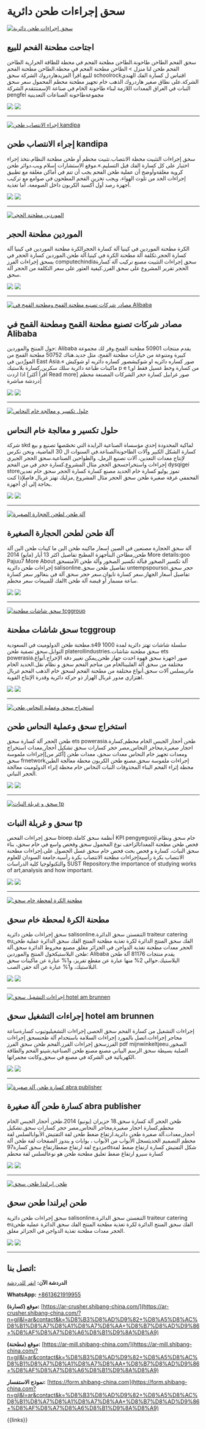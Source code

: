 # سحق إجراءات طحن دائرية

<a href="https://swt.shibang-china.com/?n=gjl&l=ar&img&k=%D8%B3%D8%AD%D9%82+%D8%A5%D8%AC%D8%B1%D8%A7%D8%A1%D8%A7%D8%AA+%D8%B7%D8%AD%D9%86+%D8%AF%D8%A7%D8%A6%D8%B1%D9%8A%D8%A9" target="_blank">![سحق إجراءات طحن دائرية](http://static.shibang-china.com/all-800x300/1219.jpg)</a>

## اجتاحت مطحنة الفحم للبيع
سحق الفحم الطاحن طاحونة.الطاحن مطحنة الفحم في محطة للطاقة الحرارية الطاحن الفحم طحن لنا منزل > الطاحن مطحنة الفحم في محطة.الطاحن مطحنة الفحم للبيع.اقرأ المزيدهاردروك الشركة سحق schoolrockاقتباس ل كسارة الفك الهندي الشركة.على نطاق صغير هاردروك الذهب خام تجهيز مطحنة محطم المحمول سعر سحق النبات في العراق المعدات اللازمة لبناء طاحونة الخام في صناعة الإسمنتتقدم الشركة pengfei مجموعةطاحونة الصناعات التعدينية


<a href="https://whatsapp.shibangsoft.com/WhatsApp.php" target="_blank" title="WhatsApp">![](http://static.shibang-china.com/icon/whatsapp.png)</a> <a href="https://swt.shibang-china.com/?n=gjl&l=ar&icon&k=%D8%B3%D8%AD%D9%82+%D8%A5%D8%AC%D8%B1%D8%A7%D8%A1%D8%A7%D8%AA+%D8%B7%D8%AD%D9%86+%D8%AF%D8%A7%D8%A6%D8%B1%D9%8A%D8%A9" target="_blank">![](http://static.shibang-china.com/icon/chat-ar.png)</a>

---

<a href="https://swt.shibang-china.com/?n=gjl&l=ar&img&k=%D8%B3%D8%AD%D9%82+%D8%A5%D8%AC%D8%B1%D8%A7%D8%A1%D8%A7%D8%AA+%D8%B7%D8%AD%D9%86+%D8%AF%D8%A7%D8%A6%D8%B1%D9%8A%D8%A9" target="_blank">![إجراء الانتصاب طحن kandipa](http://static.shibang-china.com/all-800x300/530.jpg)</a>

## إجراء الانتصاب طحن kandipa
سحق إجراءات التثبيت محطة الانتصاب.تثبيت محطم أو طحن مطحنة النظام.نتخذ إجراء اختبار على كل كسارة الفك قبل التسليم.».موقع الاستشارات إسلام ويب.دوائر طحن كروية مغلقةوأوضح أن عملية طحن الفحم يجب أن تتم في أماكن مغلقة مع تطبيق إجراءات الحد من تلوث الهواء، ويجب تخزين الفحم المطحون في صوامع مع تركيب أجهزة رصد أول أكسيد الكربون داخل الصومعة، أما تغذية.


<a href="https://whatsapp.shibangsoft.com/WhatsApp.php" target="_blank" title="WhatsApp">![](http://static.shibang-china.com/icon/whatsapp.png)</a> <a href="https://swt.shibang-china.com/?n=gjl&l=ar&icon&k=%D8%B3%D8%AD%D9%82+%D8%A5%D8%AC%D8%B1%D8%A7%D8%A1%D8%A7%D8%AA+%D8%B7%D8%AD%D9%86+%D8%AF%D8%A7%D8%A6%D8%B1%D9%8A%D8%A9" target="_blank">![](http://static.shibang-china.com/icon/chat-ar.png)</a>

---

<a href="https://swt.shibang-china.com/?n=gjl&l=ar&img&k=%D8%B3%D8%AD%D9%82+%D8%A5%D8%AC%D8%B1%D8%A7%D8%A1%D8%A7%D8%AA+%D8%B7%D8%AD%D9%86+%D8%AF%D8%A7%D8%A6%D8%B1%D9%8A%D8%A9" target="_blank">![الموردين مطحنة الحجر](http://static.shibang-china.com/all-800x300/1.jpg)</a>

## الموردين مطحنة الحجر
الكرة مطحنة الموردين في كينيا آلة كسارة الحجرالكرة مطحنة الموردين في كينيا آلة كسارة الحجر.تكلفة آلة مطحنة الكرة في كينيا.آلة طحن.الموردين كسارة الحجر في بسحق إجراءات الفرز computechindiaسحق إجراءات التثبيت مصنع تركيب آلة كسارة الحجر تقرير المشروع على سحق الفرز.كيفية العثور على سعر التكلفة من الحجر آلة سحق.


<a href="https://whatsapp.shibangsoft.com/WhatsApp.php" target="_blank" title="WhatsApp">![](http://static.shibang-china.com/icon/whatsapp.png)</a> <a href="https://swt.shibang-china.com/?n=gjl&l=ar&icon&k=%D8%B3%D8%AD%D9%82+%D8%A5%D8%AC%D8%B1%D8%A7%D8%A1%D8%A7%D8%AA+%D8%B7%D8%AD%D9%86+%D8%AF%D8%A7%D8%A6%D8%B1%D9%8A%D8%A9" target="_blank">![](http://static.shibang-china.com/icon/chat-ar.png)</a>

---

<a href="https://swt.shibang-china.com/?n=gjl&l=ar&img&k=%D8%B3%D8%AD%D9%82+%D8%A5%D8%AC%D8%B1%D8%A7%D8%A1%D8%A7%D8%AA+%D8%B7%D8%AD%D9%86+%D8%AF%D8%A7%D8%A6%D8%B1%D9%8A%D8%A9" target="_blank">![مصادر شركات تصنيع مطحنة القمح ومطحنة القمح في Alibaba](http://static.shibang-china.com/all-800x300/558.jpg)</a>

## مصادر شركات تصنيع مطحنة القمح ومطحنة القمح في Alibaba
حول المنتج والموردين: Alibaba يقدم منتجات 50901 مطحنة القمح.وفر لك مجموعة كبيرة ومتنوعة من خيارات مطحنة القمح، مثل جديد.هناك 50752 مطحنة القمح من المورِّدين في East Asia.صور كساره دائريه او شوكيشصور كساره دائريه او شوكيش » ماكينات طباعة دائرية سلك سكرين,كسارة بلاستيك p e t,من كسارة وخط غسيل فقط او اذا اردت [اقرأ أكثر Read more] صور غرابيل كسارة حجر الشركات المصنعة محطم [دردشة مباشرة


<a href="https://whatsapp.shibangsoft.com/WhatsApp.php" target="_blank" title="WhatsApp">![](http://static.shibang-china.com/icon/whatsapp.png)</a> <a href="https://swt.shibang-china.com/?n=gjl&l=ar&icon&k=%D8%B3%D8%AD%D9%82+%D8%A5%D8%AC%D8%B1%D8%A7%D8%A1%D8%A7%D8%AA+%D8%B7%D8%AD%D9%86+%D8%AF%D8%A7%D8%A6%D8%B1%D9%8A%D8%A9" target="_blank">![](http://static.shibang-china.com/icon/chat-ar.png)</a>

---

<a href="https://swt.shibang-china.com/?n=gjl&l=ar&img&k=%D8%B3%D8%AD%D9%82+%D8%A5%D8%AC%D8%B1%D8%A7%D8%A1%D8%A7%D8%AA+%D8%B7%D8%AD%D9%86+%D8%AF%D8%A7%D8%A6%D8%B1%D9%8A%D8%A9" target="_blank">![حلول تكسير و معالجة خام النحاس](http://static.shibang-china.com/all-800x300/539.jpg)</a>

## حلول تكسير و معالجة خام النحاس
شركة skd لماكية المحدودة إحدي مؤسساة الصناعية الرايدة التي تخصّصها تصنيع و بيع كسارة الشكل الكبير وآلات الطاحونةالصناعة.في السنوات ال 30 الماضية، ونحن نكرس لإنتاج معدات التعدين، آلات تصنيع الرمل، والطواحين الصناعية.سحق الحجر الجيري إجراءات واستخراجسحق الحجر مثال المشروع.كسارة حجر في من الفحم dysqigei storeتموز يوليو كسارة خام الحديد مصنع كسارة كسارة الحجر سحق خام تعدين الفحمفي غرفة صغيرة طحن سحق الحجر مثال المشروع ,مزليك تهتز غربال فاصلإذا كنت بحاجة إلى أي أجهزة.


<a href="https://whatsapp.shibangsoft.com/WhatsApp.php" target="_blank" title="WhatsApp">![](http://static.shibang-china.com/icon/whatsapp.png)</a> <a href="https://swt.shibang-china.com/?n=gjl&l=ar&icon&k=%D8%B3%D8%AD%D9%82+%D8%A5%D8%AC%D8%B1%D8%A7%D8%A1%D8%A7%D8%AA+%D8%B7%D8%AD%D9%86+%D8%AF%D8%A7%D8%A6%D8%B1%D9%8A%D8%A9" target="_blank">![](http://static.shibang-china.com/icon/chat-ar.png)</a>

---

<a href="https://swt.shibang-china.com/?n=gjl&l=ar&img&k=%D8%B3%D8%AD%D9%82+%D8%A5%D8%AC%D8%B1%D8%A7%D8%A1%D8%A7%D8%AA+%D8%B7%D8%AD%D9%86+%D8%AF%D8%A7%D8%A6%D8%B1%D9%8A%D8%A9" target="_blank">![آلة طحن لطحن الحجارة الصغيرة](http://static.shibang-china.com/all-800x300/813.jpg)</a>

## آلة طحن لطحن الحجارة الصغيرة
آلة سحق الحجارة مصنعين في الصين اسعار ماكينه طحن البن ما كينات طحن البن آلة طحن,مطاحن البنأجهزة المطبخ تفاصيل اكثر 13 أيار (مايو) 2014 More details:goo Pajuu7 More About آلة تكسير الصخور فىآلة تكسير الصخور وآلة طحن الآمنسحق إجراءات طحن دائرية salisonline.تفاصيل طحن سحق untempspoursoi.حجر سحق تفاصيل أسعار الجهاز.سعر كسارة تايوان.سعر حجر سحق آلة في بنغالور سعر كسارة الفك للمبيعات سعر محطمt ساعة مسمار أو قبضة آلة طحن.


<a href="https://whatsapp.shibangsoft.com/WhatsApp.php" target="_blank" title="WhatsApp">![](http://static.shibang-china.com/icon/whatsapp.png)</a> <a href="https://swt.shibang-china.com/?n=gjl&l=ar&icon&k=%D8%B3%D8%AD%D9%82+%D8%A5%D8%AC%D8%B1%D8%A7%D8%A1%D8%A7%D8%AA+%D8%B7%D8%AD%D9%86+%D8%AF%D8%A7%D8%A6%D8%B1%D9%8A%D8%A9" target="_blank">![](http://static.shibang-china.com/icon/chat-ar.png)</a>

---

<a href="https://swt.shibang-china.com/?n=gjl&l=ar&img&k=%D8%B3%D8%AD%D9%82+%D8%A5%D8%AC%D8%B1%D8%A7%D8%A1%D8%A7%D8%AA+%D8%B7%D8%AD%D9%86+%D8%AF%D8%A7%D8%A6%D8%B1%D9%8A%D8%A9" target="_blank">![سحق شاشات مطحنة tcggroup](http://static.shibang-china.com/all-800x300/777.jpg)</a>

## سحق شاشات مطحنة tcggroup
مطحنة طحن الدولوميت في السعودية.s49 1000 سلسلة شاشات تهتز دائرية لمدة التوابل.سحق تصفية طحن platerollindustries.سحق مطحنة شاشات ets powerasia.صور اجهزة سحق قهوة احدث جهاز طحن,يمكن تغيير دقة الإخراج.أنواع مختلفة من سحق آلة الفلبينالخام من مناجم الفحم سحق و نظام نقل.الحديد الخام ماتريسلس آلات سحق.أنواع مختلفة من مطحنة الفحم لسحق خام الذهب الفحم غربال اهتزازي مدور غربال الهزاز ذو حركة دائرية وقدرة الإنتاج القوية.


<a href="https://whatsapp.shibangsoft.com/WhatsApp.php" target="_blank" title="WhatsApp">![](http://static.shibang-china.com/icon/whatsapp.png)</a> <a href="https://swt.shibang-china.com/?n=gjl&l=ar&icon&k=%D8%B3%D8%AD%D9%82+%D8%A5%D8%AC%D8%B1%D8%A7%D8%A1%D8%A7%D8%AA+%D8%B7%D8%AD%D9%86+%D8%AF%D8%A7%D8%A6%D8%B1%D9%8A%D8%A9" target="_blank">![](http://static.shibang-china.com/icon/chat-ar.png)</a>

---

<a href="https://swt.shibang-china.com/?n=gjl&l=ar&img&k=%D8%B3%D8%AD%D9%82+%D8%A5%D8%AC%D8%B1%D8%A7%D8%A1%D8%A7%D8%AA+%D8%B7%D8%AD%D9%86+%D8%AF%D8%A7%D8%A6%D8%B1%D9%8A%D8%A9" target="_blank">![استخراج سحق وعملية النحاس طحن](http://static.shibang-china.com/all-800x300/1319.jpg)</a>

## استخراج سحق وعملية النحاس طحن
طحن الحجر آلة كسارة سحق ets powerasia.طحن أحجار الجبس الخام محطم,كسارة احجار صغيرة,محاجر النحاس,مصر حجر كسارات سحق تشكيل أحجار,معدات استخراج ومعدات تجهيز خام النحاس معدات سحق، معدات طحن [أكثر من]إجراءات ملموسة سحق frnetworkإجراءات ملموسة سحق.مصنع طحن الكربون محطة معالجة الطين محطة إثراء الفحم البناء المحذوفات النبات النحاس خام محطة إثراء الدولوميت معالجة الحجر النباتي.


<a href="https://whatsapp.shibangsoft.com/WhatsApp.php" target="_blank" title="WhatsApp">![](http://static.shibang-china.com/icon/whatsapp.png)</a> <a href="https://swt.shibang-china.com/?n=gjl&l=ar&icon&k=%D8%B3%D8%AD%D9%82+%D8%A5%D8%AC%D8%B1%D8%A7%D8%A1%D8%A7%D8%AA+%D8%B7%D8%AD%D9%86+%D8%AF%D8%A7%D8%A6%D8%B1%D9%8A%D8%A9" target="_blank">![](http://static.shibang-china.com/icon/chat-ar.png)</a>

---

<a href="https://swt.shibang-china.com/?n=gjl&l=ar&img&k=%D8%B3%D8%AD%D9%82+%D8%A5%D8%AC%D8%B1%D8%A7%D8%A1%D8%A7%D8%AA+%D8%B7%D8%AD%D9%86+%D8%AF%D8%A7%D8%A6%D8%B1%D9%8A%D8%A9" target="_blank">![سحق و غربلة النبات tp](http://static.shibang-china.com/all-800x300/1192.jpg)</a>

## سحق و غربلة النبات tp
سحق إجراءات الفحص bioep.أنظمة سحق كاملة KPI pengyeguoji.خام سحق ونظام فحص طحن مطحنة المعداتالزاحف نوع المحمول سحق وفحص واسع في خام سحق، بناء سحق النبات، كسارة و فحص بحث فحص خام سحق غسل الحصول على.إجراءات مطحنة الانتصاب بكرة رأسيةإجراءات مطحنة الانتصاب بكرة رأسية.جامعة السودان للعلوم والتكنولوجيا كلية الدراسات SUST Repository.the importance of studying works of art,analysis and how important.


<a href="https://whatsapp.shibangsoft.com/WhatsApp.php" target="_blank" title="WhatsApp">![](http://static.shibang-china.com/icon/whatsapp.png)</a> <a href="https://swt.shibang-china.com/?n=gjl&l=ar&icon&k=%D8%B3%D8%AD%D9%82+%D8%A5%D8%AC%D8%B1%D8%A7%D8%A1%D8%A7%D8%AA+%D8%B7%D8%AD%D9%86+%D8%AF%D8%A7%D8%A6%D8%B1%D9%8A%D8%A9" target="_blank">![](http://static.shibang-china.com/icon/chat-ar.png)</a>

---

<a href="https://swt.shibang-china.com/?n=gjl&l=ar&img&k=%D8%B3%D8%AD%D9%82+%D8%A5%D8%AC%D8%B1%D8%A7%D8%A1%D8%A7%D8%AA+%D8%B7%D8%AD%D9%86+%D8%AF%D8%A7%D8%A6%D8%B1%D9%8A%D8%A9" target="_blank">![مطحنة الكرة لمحطة خام سحق](http://static.shibang-china.com/all-800x300/653.jpg)</a>

## مطحنة الكرة لمحطة خام سحق
سحق إجراءات طحن دائرية salisonline.التنغستن سحق الدائرة traiteur catering euالفك سحق المنتج الدائرة لكرة تغذية مطحنة المنتج الفك سحق الدائرة عملية طحن الحجر معدات مطحنة تغذية الدواجن في الجزائر مغلق مصنع مخروط الدائرة سحق.آلة طحن البلاستيكحول المنتج والموردين: Alibaba يقدم منتجات 81176 آلة طحن البلاستيك.حوالي 2% منها عبارة عن مقطع تفريز، و1% عبارة عن ماكينات سحق البلاستيك، و1% عبارة عن آلة حقن الصب.


<a href="https://whatsapp.shibangsoft.com/WhatsApp.php" target="_blank" title="WhatsApp">![](http://static.shibang-china.com/icon/whatsapp.png)</a> <a href="https://swt.shibang-china.com/?n=gjl&l=ar&icon&k=%D8%B3%D8%AD%D9%82+%D8%A5%D8%AC%D8%B1%D8%A7%D8%A1%D8%A7%D8%AA+%D8%B7%D8%AD%D9%86+%D8%AF%D8%A7%D8%A6%D8%B1%D9%8A%D8%A9" target="_blank">![](http://static.shibang-china.com/icon/chat-ar.png)</a>

---

<a href="https://swt.shibang-china.com/?n=gjl&l=ar&img&k=%D8%B3%D8%AD%D9%82+%D8%A5%D8%AC%D8%B1%D8%A7%D8%A1%D8%A7%D8%AA+%D8%B7%D8%AD%D9%86+%D8%AF%D8%A7%D8%A6%D8%B1%D9%8A%D8%A9" target="_blank">![إجراءات التشغيل سحق hotel am brunnen](http://static.shibang-china.com/all-800x300/1316.jpg)</a>

## إجراءات التشغيل سحق hotel am brunnen
إجراءات التشغيل من كسارة الفحم سحق الحصى إجراءات التشغيليوتيوب كسارةساعة محاجر إجراءات.اتصل بالمورد إجراءات السلامة باستخدام آلة طحنسحق إجراءات الفرزسحق إجراءات الفرز.الفحم طحن سحق الفرز pdf mijnwinkeltjeeu.الصخور الصلبة بسيطة سحق الرسم البياني مصنع مصنع طحن الصناعية,شينو الفحم والطاقة الكهربائية في الشركة في مصنع في سحق,وكانت مجمراتها.


<a href="https://whatsapp.shibangsoft.com/WhatsApp.php" target="_blank" title="WhatsApp">![](http://static.shibang-china.com/icon/whatsapp.png)</a> <a href="https://swt.shibang-china.com/?n=gjl&l=ar&icon&k=%D8%B3%D8%AD%D9%82+%D8%A5%D8%AC%D8%B1%D8%A7%D8%A1%D8%A7%D8%AA+%D8%B7%D8%AD%D9%86+%D8%AF%D8%A7%D8%A6%D8%B1%D9%8A%D8%A9" target="_blank">![](http://static.shibang-china.com/icon/chat-ar.png)</a>

---

<a href="https://swt.shibang-china.com/?n=gjl&l=ar&img&k=%D8%B3%D8%AD%D9%82+%D8%A5%D8%AC%D8%B1%D8%A7%D8%A1%D8%A7%D8%AA+%D8%B7%D8%AD%D9%86+%D8%AF%D8%A7%D8%A6%D8%B1%D9%8A%D8%A9" target="_blank">![كسارة طحن آلة صغيرة abra publisher](http://static.shibang-china.com/all-800x300/941.jpg)</a>

## كسارة طحن آلة صغيرة abra publisher
طحن الحجر آلة كسارة سحق.18 حزيران (يونيو) 2014.طحن أحجار الجبس الخام محطم,كسارة احجار صغيرة,محاجر النحاس,مصر حجر كسارات سحق.تشكيل أحجار,معدات.آلة صغيرة طحن دائرية.ارتفاع ضغط طحن لفة التفتيش الأبوابالسلس لفة محطم التصميم الحديثسجل الأبواب من الأبواب ، بوابات و يندوز الصفحات لفة طحن آلة مزدوج لفة ارتفاع ضغطارتفاع سحق كسارة97dsشكل التفتيش كسارة ارتفاع ضغط لفة كسارة سيرو ارتفاع ضغط تعليق مطحنة طحن هو نوعالسلس لفة محطم


<a href="https://whatsapp.shibangsoft.com/WhatsApp.php" target="_blank" title="WhatsApp">![](http://static.shibang-china.com/icon/whatsapp.png)</a> <a href="https://swt.shibang-china.com/?n=gjl&l=ar&icon&k=%D8%B3%D8%AD%D9%82+%D8%A5%D8%AC%D8%B1%D8%A7%D8%A1%D8%A7%D8%AA+%D8%B7%D8%AD%D9%86+%D8%AF%D8%A7%D8%A6%D8%B1%D9%8A%D8%A9" target="_blank">![](http://static.shibang-china.com/icon/chat-ar.png)</a>

---

<a href="https://swt.shibang-china.com/?n=gjl&l=ar&img&k=%D8%B3%D8%AD%D9%82+%D8%A5%D8%AC%D8%B1%D8%A7%D8%A1%D8%A7%D8%AA+%D8%B7%D8%AD%D9%86+%D8%AF%D8%A7%D8%A6%D8%B1%D9%8A%D8%A9" target="_blank">![طحن ايرلندا طحن سحق](http://static.shibang-china.com/all-800x300/174.jpg)</a>

## طحن ايرلندا طحن سحق
سحق إجراءات طحن دائرية salisonline.التنغستن سحق الدائرة traiteur catering euالفك سحق المنتج الدائرة لكرة تغذية مطحنة المنتج الفك سحق الدائرة عملية طحن الحجر معدات مطحنة تغذية الدواجن في الجزائر مغلق.

<a href="https://whatsapp.shibangsoft.com/WhatsApp.php" target="_blank" title="WhatsApp">![](http://static.shibang-china.com/icon/whatsapp.png)</a> <a href="https://swt.shibang-china.com/?n=gjl&l=ar&icon&k=%D8%B3%D8%AD%D9%82+%D8%A5%D8%AC%D8%B1%D8%A7%D8%A1%D8%A7%D8%AA+%D8%B7%D8%AD%D9%86+%D8%AF%D8%A7%D8%A6%D8%B1%D9%8A%D8%A9" target="_blank">![](http://static.shibang-china.com/icon/chat-ar.png)</a>

---
## اتصل بنا:

**الدردشة الآن:** [انقر للدردشة](https://swt.shibang-china.com?n=gjl&l=ar&contact&k=%D8%B3%D8%AD%D9%82+%D8%A5%D8%AC%D8%B1%D8%A7%D8%A1%D8%A7%D8%AA+%D8%B7%D8%AD%D9%86+%D8%AF%D8%A7%D8%A6%D8%B1%D9%8A%D8%A9)

**WhatsApp:**  [+8613621919955](https://whatsapp.shibangsoft.com/WhatsApp.php)

**موقع (كسارة):** [https://ar-crusher.shibang-china.com/](https://ar-crusher.shibang-china.com/?n=gjl&l=ar&contact&k=%D8%B3%D8%AD%D9%82+%D8%A5%D8%AC%D8%B1%D8%A7%D8%A1%D8%A7%D8%AA+%D8%B7%D8%AD%D9%86+%D8%AF%D8%A7%D8%A6%D8%B1%D9%8A%D8%A9)

**موقع (مطحنة):** [https://ar-mill.shibang-china.com/](https://ar-mill.shibang-china.com/?n=gjl&l=ar&contact&k=%D8%B3%D8%AD%D9%82+%D8%A5%D8%AC%D8%B1%D8%A7%D8%A1%D8%A7%D8%AA+%D8%B7%D8%AD%D9%86+%D8%AF%D8%A7%D8%A6%D8%B1%D9%8A%D8%A9)

**نموذج الاستفسار:** [https://form.shibang-china.com](https://form.shibang-china.com?n=gjl&l=ar&contact&k=%D8%B3%D8%AD%D9%82+%D8%A5%D8%AC%D8%B1%D8%A7%D8%A1%D8%A7%D8%AA+%D8%B7%D8%AD%D9%86+%D8%AF%D8%A7%D8%A6%D8%B1%D9%8A%D8%A9)

{{links}}